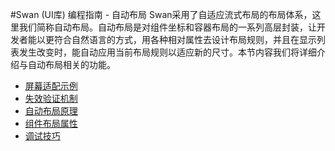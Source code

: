 #Swan (UI库) 编程指南 - 自动布局
Swan采用了自适应流式布局的布局体系，这里我们简称自动布局。自动布局是对组件坐标和容器布局的一系列高层封装，让开发者能以更符合自然语言的方式，用各种相对属性去设计布局规则，并且在显示列表发生改变时，能自动应用当前布局规则以适应新的尺寸。本节内容我们将详细介绍与自动布局相关的功能。

* [屏幕适配示例](5-1-screen-adapt.md)
* [失效验证机制](5-2-invalidate.md)
* [自动布局原理](5-3-auto-layout.md)
* [组件布局属性](5-4-layout-property.md)
* [调试技巧](5-5-layout-debug.md)	